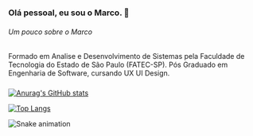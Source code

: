 ### Olá pessoal, eu sou o Marco. 👋

###### Um pouco sobre o Marco
Formado em Analise e Desenvolvimento de Sistemas pela Faculdade de Tecnologia do Estado de São Paulo (FATEC-SP).
Pós Graduado em Engenharia de Software, cursando UX UI Design.

###

[![Anurag's GitHub stats](https://github-readme-stats.vercel.app/api?username=marcofavero3)](https://github.com/marcofavero3/github-readme-stats)


[![Top Langs](https://github-readme-stats.vercel.app/api/top-langs/?username=anuraghazra)](https://github.com/anuraghazra/github-readme-stats)

![Snake animation](http://github.com/marcofavero3/marcofavero3/blob/output/github-contribution-grid-snake.svg)
